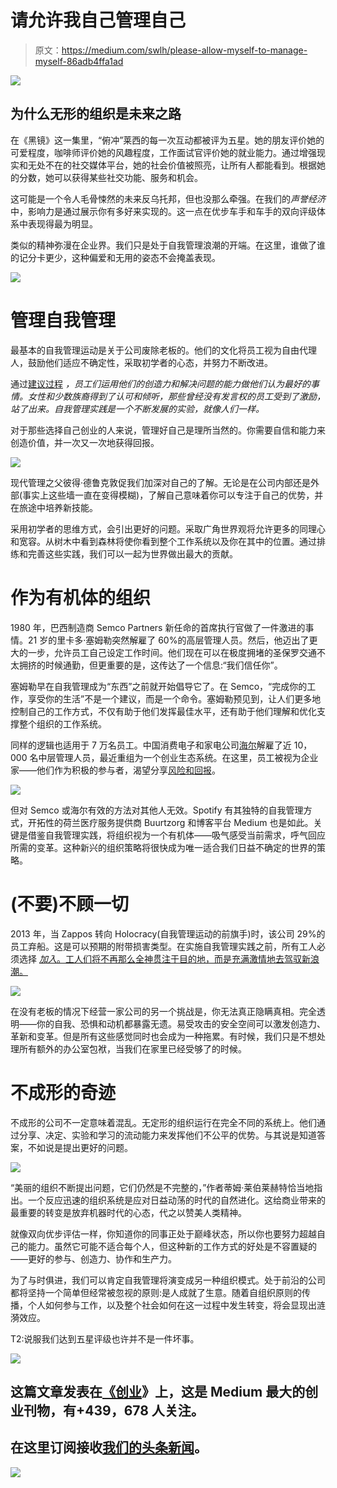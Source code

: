 # 请允许我自己管理自己

> 原文：<https://medium.com/swlh/please-allow-myself-to-manage-myself-86adb4ffa1ad>

![](img/f8c61ed1c60beee8d095ec606ffb55b0.png)

## 为什么无形的组织是未来之路

在《黑镜》这一集里，“俯冲”莱西的每一次互动都被评为五星。她的朋友评价她的可爱程度，咖啡师评价她的风趣程度，工作面试官评价她的就业能力。通过增强现实和无处不在的社交媒体平台，她的社会价值被照亮，让所有人都能看到。根据她的分数，她可以获得某些社交功能、服务和机会。

这可能是一个令人毛骨悚然的未来反乌托邦，但也没那么牵强。在我们的*声誉经济*中，影响力是通过展示你有多好来实现的。这一点在优步车手和车手的双向评级体系中表现得最为明显。

类似的精神弥漫在企业界。我们只是处于自我管理浪潮的开端。在这里，谁做了谁的记分卡更少，这种偏爱和无用的姿态不会掩盖表现。

![](img/539b5e230cf4b76eb5623fc707165ba5.png)

# 管理自我管理

最基本的自我管理运动是关于公司废除老板的。他们的文化将员工视为自由代理人，鼓励他们适应不确定性，采取初学者的心态，并努力不断改进。

通过[建议过程](http://www.reinventingorganizationswiki.com/Decision_Making) *，员工们运用他们的创造力和解决问题的能力做他们认为最好的事情。女性和少数族裔得到了认可和倾听，那些曾经没有发言权的员工受到了激励，站了出来。自我管理实践是一个不断发展的实验，就像人们一样。*

对于那些选择自己创业的人来说，管理好自己是理所当然的。你需要自信和能力来创造价值，并一次又一次地获得回报。

![](img/68480fe1bd3c705117c2f15b23ba53ed.png)

现代管理之父彼得·德鲁克敦促我们加深对自己的了解。无论是在公司内部还是外部(事实上这些墙一直在变得模糊)，了解自己意味着你可以专注于自己的优势，并在旅途中培养新技能。

采用初学者的思维方式，会引出更好的问题。采取广角世界观将允许更多的同理心和宽容。从树木中看到森林将使你看到整个工作系统以及你在其中的位置。通过排练和完善这些实践，我们可以一起为世界做出最大的贡献。

# 作为有机体的组织

1980 年，巴西制造商 Semco Partners 新任命的首席执行官做了一件激进的事情。21 岁的里卡多·塞姆勒突然解雇了 60%的高层管理人员。然后，他迈出了更大的一步，允许员工自己设定工作时间。他们现在可以在极度拥堵的圣保罗交通不太拥挤的时候通勤，但更重要的是，这传达了一个信息:“我们信任你”。

塞姆勒早在自我管理成为“东西”之前就开始倡导它了。在 Semco，“完成你的工作，享受你的生活”不是一个建议，而是一个命令。塞姆勒预见到，让人们更多地控制自己的工作方式，不仅有助于他们发挥最佳水平，还有助于他们理解和优化支撑整个组织的工作系统。

同样的逻辑也适用于 7 万名员工。中国消费电子和家电公司[海尔](https://corporate-rebels.com/haier/)解雇了近 10，000 名中层管理人员，最近重组为一个创业生态系统。在这里，员工被视为企业家——他们作为积极的参与者，渴望分享[风险和回报](https://www.inc.com/jonas-altman/safe-to-fail-3-lessons-i-learned-from-a-toxic-business-partnership.html)。

![](img/f765a66e350e0fe3b2d350d79205dd44.png)

但对 Semco 或海尔有效的方法对其他人无效。Spotify 有其独特的自我管理方式，开拓性的荷兰医疗服务提供商 Buurtzorg 和博客平台 Medium 也是如此。关键是借鉴自我管理实践，将组织视为一个有机体——吸气感受当前需求，呼气回应所需的变革。这种新兴的组织策略将很快成为唯一适合我们日益不确定的世界的策略。

# (不要)不顾一切

2013 年，当 Zappos 转向 Holocracy(自我管理运动的前旗手)时，该公司 29%的员工弃船。这是可以预期的附带损害类型。在实施自我管理实践之前，所有工人必须选择 [*加入*。工人们将不再那么全神贯注于目的地，而是充满激情地去驾驭新浪潮。](https://corporate-rebels.com/10-components-k2k/)

![](img/4546d0d22a2f8a5d2dad0928f6a5ebd0.png)

在没有老板的情况下经营一家公司的另一个挑战是，你无法真正隐瞒真相。完全透明——你的自我、恐惧和动机都暴露无遗。易受攻击的安全空间可以激发创造力、革新和变革。但是所有这些感觉同时也会成为一种拖累。有时候，我们只是不想处理所有额外的办公室包袱，当我们在家里已经受够了的时候。

# 不成形的奇迹

不成形的公司不一定意味着混乱。无定形的组织运行在完全不同的系统上。他们通过分享、决定、实验和学习的流动能力来发挥他们不公平的优势。与其说是知道答案，不如说是提出更好的问题。

![](img/be359667c232e2b4994a1aa7983038ba.png)

“美丽的组织不断提出问题，它们仍然是不完整的，”作者蒂姆·莱伯莱赫特恰当地指出。一个反应迅速的组织系统是应对日益动荡的时代的自然进化。这给商业带来的最重要的转变是放弃机器时代的心态，代之以赞美人类精神。

就像双向优步评估一样，你知道你的同事正处于巅峰状态，所以你也要努力超越自己的能力。虽然它可能不适合每个人，但这种新的工作方式的好处是不容置疑的——更好的参与、创造力、协作和生产力。

为了与时俱进，我们可以肯定自我管理将演变成另一种组织模式。处于前沿的公司都将坚持一个简单但经常被忽视的原则:是人成就了生意。随着自组织原则的传播，个人如何参与工作，以及整个社会如何在这一过程中发生转变，将会显现出涟漪效应。

T2:说服我们达到五星评级也许并不是一件坏事。

[![](img/308a8d84fb9b2fab43d66c117fcc4bb4.png)](https://medium.com/swlh)

## 这篇文章发表在[《创业](https://medium.com/swlh)》上，这是 Medium 最大的创业刊物，有+439，678 人关注。

## 在这里订阅接收[我们的头条新闻](https://growthsupply.com/the-startup-newsletter/)。

[![](img/b0164736ea17a63403e660de5dedf91a.png)](https://medium.com/swlh)